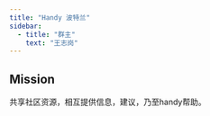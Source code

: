 ```yaml
---
title: "Handy 波特兰"
sidebar:
  - title: "群主"
    text: "王志岗"
---
```


## Mission
共享社区资源，相互提供信息，建议，乃至handy帮助。
